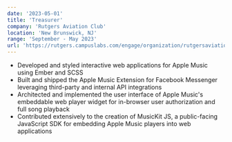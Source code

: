 ```yaml
---
date: '2023-05-01'
title: 'Treasurer'
company: 'Rutgers Aviation Club'
location: 'New Brunswick, NJ'
range: 'September - May 2023'
url: 'https://rutgers.campuslabs.com/engage/organization/rutgersaviation'
---
```


- Developed and styled interactive web applications for Apple Music using Ember and SCSS
- Built and shipped the Apple Music Extension for Facebook Messenger leveraging third-party and internal API integrations
- Architected and implemented the user interface of Apple Music's embeddable web player widget for in-browser user authorization and full song playback
- Contributed extensively to the creation of MusicKit JS, a public-facing JavaScript SDK for embedding Apple Music players into web applications

